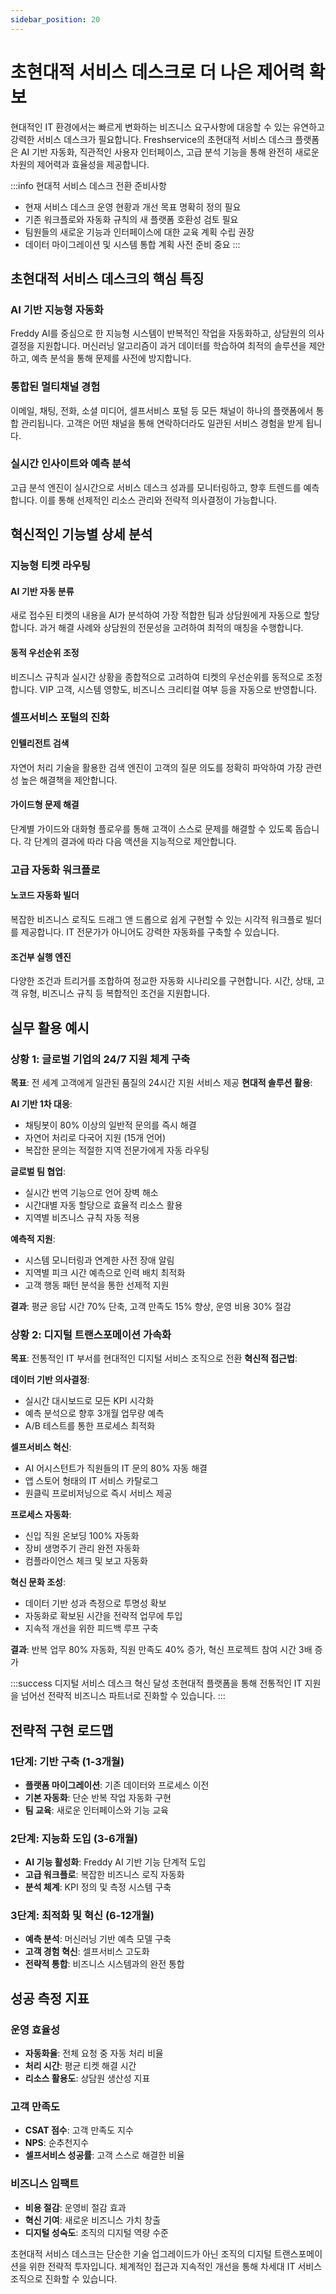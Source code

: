 ```yaml
---
sidebar_position: 20
---
```


# 초현대적 서비스 데스크로 더 나은 제어력 확보

현대적인 IT 환경에서는 빠르게 변화하는 비즈니스 요구사항에 대응할 수 있는 유연하고 강력한 서비스 데스크가 필요합니다. Freshservice의 초현대적 서비스 데스크 플랫폼은 AI 기반 자동화, 직관적인 사용자 인터페이스, 고급 분석 기능을 통해 완전히 새로운 차원의 제어력과 효율성을 제공합니다.

:::info 현대적 서비스 데스크 전환 준비사항
- 현재 서비스 데스크 운영 현황과 개선 목표 명확히 정의 필요
- 기존 워크플로와 자동화 규칙의 새 플랫폼 호환성 검토 필요
- 팀원들의 새로운 기능과 인터페이스에 대한 교육 계획 수립 권장
- 데이터 마이그레이션 및 시스템 통합 계획 사전 준비 중요
:::

## 초현대적 서비스 데스크의 핵심 특징

### AI 기반 지능형 자동화

Freddy AI를 중심으로 한 지능형 시스템이 반복적인 작업을 자동화하고, 상담원의 의사결정을 지원합니다. 머신러닝 알고리즘이 과거 데이터를 학습하여 최적의 솔루션을 제안하고, 예측 분석을 통해 문제를 사전에 방지합니다.

### 통합된 멀티채널 경험

이메일, 채팅, 전화, 소셜 미디어, 셀프서비스 포털 등 모든 채널이 하나의 플랫폼에서 통합 관리됩니다. 고객은 어떤 채널을 통해 연락하더라도 일관된 서비스 경험을 받게 됩니다.

### 실시간 인사이트와 예측 분석

고급 분석 엔진이 실시간으로 서비스 데스크 성과를 모니터링하고, 향후 트렌드를 예측합니다. 이를 통해 선제적인 리소스 관리와 전략적 의사결정이 가능합니다.

## 혁신적인 기능별 상세 분석

### 지능형 티켓 라우팅

#### AI 기반 자동 분류
새로 접수된 티켓의 내용을 AI가 분석하여 가장 적합한 팀과 상담원에게 자동으로 할당합니다. 과거 해결 사례와 상담원의 전문성을 고려하여 최적의 매칭을 수행합니다.

#### 동적 우선순위 조정
비즈니스 규칙과 실시간 상황을 종합적으로 고려하여 티켓의 우선순위를 동적으로 조정합니다. VIP 고객, 시스템 영향도, 비즈니스 크리티컬 여부 등을 자동으로 반영합니다.

### 셀프서비스 포털의 진화

#### 인텔리전트 검색
자연어 처리 기술을 활용한 검색 엔진이 고객의 질문 의도를 정확히 파악하여 가장 관련성 높은 해결책을 제안합니다.

#### 가이드형 문제 해결
단계별 가이드와 대화형 플로우를 통해 고객이 스스로 문제를 해결할 수 있도록 돕습니다. 각 단계의 결과에 따라 다음 액션을 지능적으로 제안합니다.

### 고급 자동화 워크플로

#### 노코드 자동화 빌더
복잡한 비즈니스 로직도 드래그 앤 드롭으로 쉽게 구현할 수 있는 시각적 워크플로 빌더를 제공합니다. IT 전문가가 아니어도 강력한 자동화를 구축할 수 있습니다.

#### 조건부 실행 엔진
다양한 조건과 트리거를 조합하여 정교한 자동화 시나리오를 구현합니다. 시간, 상태, 고객 유형, 비즈니스 규칙 등 복합적인 조건을 지원합니다.

## 실무 활용 예시

### 상황 1: 글로벌 기업의 24/7 지원 체계 구축
**목표**: 전 세계 고객에게 일관된 품질의 24시간 지원 서비스 제공
**현대적 솔루션 활용**:

**AI 기반 1차 대응**:
- 채팅봇이 80% 이상의 일반적 문의를 즉시 해결
- 자연어 처리로 다국어 지원 (15개 언어)
- 복잡한 문의는 적절한 지역 전문가에게 자동 라우팅

**글로벌 팀 협업**:
- 실시간 번역 기능으로 언어 장벽 해소
- 시간대별 자동 할당으로 효율적 리소스 활용
- 지역별 비즈니스 규칙 자동 적용

**예측적 지원**:
- 시스템 모니터링과 연계한 사전 장애 알림
- 지역별 피크 시간 예측으로 인력 배치 최적화
- 고객 행동 패턴 분석을 통한 선제적 지원

**결과**: 평균 응답 시간 70% 단축, 고객 만족도 15% 향상, 운영 비용 30% 절감

### 상황 2: 디지털 트랜스포메이션 가속화
**목표**: 전통적인 IT 부서를 현대적인 디지털 서비스 조직으로 전환
**혁신적 접근법**:

**데이터 기반 의사결정**:
- 실시간 대시보드로 모든 KPI 시각화
- 예측 분석으로 향후 3개월 업무량 예측
- A/B 테스트를 통한 프로세스 최적화

**셀프서비스 혁신**:
- AI 어시스턴트가 직원들의 IT 문의 80% 자동 해결
- 앱 스토어 형태의 IT 서비스 카탈로그
- 원클릭 프로비저닝으로 즉시 서비스 제공

**프로세스 자동화**:
- 신입 직원 온보딩 100% 자동화
- 장비 생명주기 관리 완전 자동화
- 컴플라이언스 체크 및 보고 자동화

**혁신 문화 조성**:
- 데이터 기반 성과 측정으로 투명성 확보
- 자동화로 확보된 시간을 전략적 업무에 투입
- 지속적 개선을 위한 피드백 루프 구축

**결과**: 반복 업무 80% 자동화, 직원 만족도 40% 증가, 혁신 프로젝트 참여 시간 3배 증가

:::success 디지털 서비스 데스크 혁신 달성
초현대적 플랫폼을 통해 전통적인 IT 지원을 넘어선 전략적 비즈니스 파트너로 진화할 수 있습니다.
:::

## 전략적 구현 로드맵

### 1단계: 기반 구축 (1-3개월)
- **플랫폼 마이그레이션**: 기존 데이터와 프로세스 이전
- **기본 자동화**: 단순 반복 작업 자동화 구현
- **팀 교육**: 새로운 인터페이스와 기능 교육

### 2단계: 지능화 도입 (3-6개월)
- **AI 기능 활성화**: Freddy AI 기반 기능 단계적 도입
- **고급 워크플로**: 복잡한 비즈니스 로직 자동화
- **분석 체계**: KPI 정의 및 측정 시스템 구축

### 3단계: 최적화 및 혁신 (6-12개월)
- **예측 분석**: 머신러닝 기반 예측 모델 구축
- **고객 경험 혁신**: 셀프서비스 고도화
- **전략적 통합**: 비즈니스 시스템과의 완전 통합

## 성공 측정 지표

### 운영 효율성
- **자동화율**: 전체 요청 중 자동 처리 비율
- **처리 시간**: 평균 티켓 해결 시간
- **리소스 활용도**: 상담원 생산성 지표

### 고객 만족도
- **CSAT 점수**: 고객 만족도 지수
- **NPS**: 순추천지수
- **셀프서비스 성공률**: 고객 스스로 해결한 비율

### 비즈니스 임팩트
- **비용 절감**: 운영비 절감 효과
- **혁신 기여**: 새로운 비즈니스 가치 창출
- **디지털 성숙도**: 조직의 디지털 역량 수준

초현대적 서비스 데스크는 단순한 기술 업그레이드가 아닌 조직의 디지털 트랜스포메이션을 위한 전략적 투자입니다. 체계적인 접근과 지속적인 개선을 통해 차세대 IT 서비스 조직으로 진화할 수 있습니다.